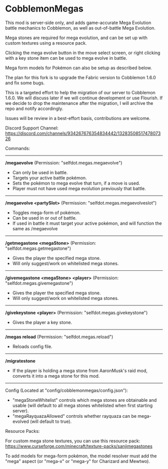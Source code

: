 # CobblemonMegas
This mod is server-side only, and adds game-accurate Mega Evolution battle mechanics to Cobblemon, as well as out-of-battle Mega Evolution.

Mega stones are required for mega evolution, and can be set up with custom textures using a resource pack.

Clicking the mega evolve button in the move select screen, or right clicking with a key stone item can be used to mega evolve in battle.

Mega form models for Pokémon can also be setup as described below.

The plan for this fork is to upgrade the Fabric version to Cobblemon 1.6.0 and fix some bugs.

This is a targeted effort to help the migration of our server to Cobblemon 1.6.0. We will discuss later if we will continue development or use Flourish. If we decide to drop the maintenance after the migration, I will archive the repo and notify accordingly.

Issues will be review in a best-effort basis, contributions are welcome.

Discord Support Channel: https://discord.com/channels/934267676354834442/1328350851747807326


Commands:

---
**/megaevolve** (Permission: "selfdot.megas.megaevolve")
- Can only be used in battle.
- Targets your active battle pokémon.
- Sets the pokémon to mega evolve that turn, if a move is used.
- Player must not have used mega evolution previously that battle.
---
**/megaevolve &lt;partySlot&gt;** (Permission: "selfdot.megas.megaevolveslot")
- Toggles mega-form of pokémon.
- Can be used in or out of battle.
- If used in battle it must target your active pokémon, and will function the same as /megaevolve
---
**/getmegastone &lt;megaStone&gt;** (Permission: "selfdot.megas.getmegastone")
- Gives the player the specified mega stone.
- Will only suggest/work on whitelisted mega stones.
---
**/givemegastone &lt;megaStone&gt; &lt;player&gt;** (Permission: "selfdot.megas.givemegastone")
- Gives the player the specified mega stone.
- Will only suggest/work on whitelisted mega stones.
---
**/givekeystone &lt;player&gt;** (Permission: "selfdot.megas.givekeystone")
- Gives the player a key stone.
---
**/megas reload** (Permission: "selfdot.megas.reload")
- Reloads config file.
---
**/migratestone**
- If the player is holding a mega stone from AaronMusk's raid mod, converts it into a mega stone for this mod.
---

Config (Located at "config/cobblemonmegas/config.json"):

- "megaStoneWhitelist" controls which mega stones are obtainable and usable (will default to all mega stones whitelisted when first starting server).
- "megaRayquazaAllowed" controls whether rayquaza can be mega-evolved (will default to true).

Resource Packs:

For custom mega stone textures, you can use this resource pack: https://www.curseforge.com/minecraft/texture-packs/sanjimegastones

To add models for mega-form pokémon, the model resolver must add the "mega" aspect (or "mega-x" or "mega-y" for Charizard and Mewtwo).